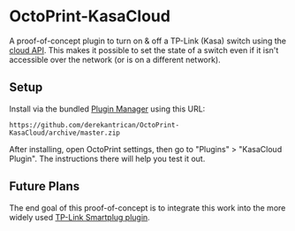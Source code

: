 # OctoPrint-KasaCloud

A proof-of-concept plugin to turn on & off a TP-Link (Kasa) switch using the [cloud API](https://github.com/derekantrican/TP-Link-Python). This makes it possible to set the state of a switch even if it isn't accessible over the network (or is on a different network).

## Setup

Install via the bundled [Plugin Manager](https://docs.octoprint.org/en/master/bundledplugins/pluginmanager.html) using this URL:

    https://github.com/derekantrican/OctoPrint-KasaCloud/archive/master.zip

After installing, open OctoPrint settings, then go to "Plugins" > "KasaCloud Plugin". The instructions there will help you test it out.

## Future Plans

The end goal of this proof-of-concept is to integrate this work into the more widely used [TP-Link Smartplug plugin](https://github.com/jneilliii/OctoPrint-TPLinkSmartplug).
